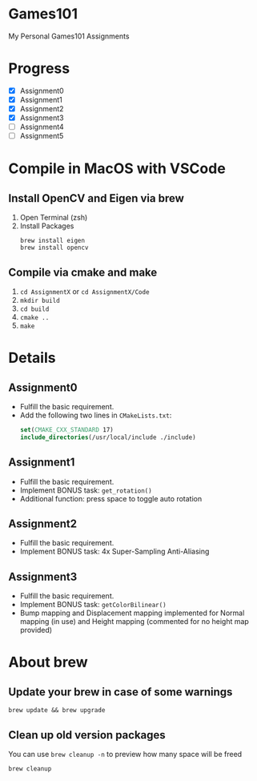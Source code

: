 # Games101

My Personal Games101 Assignments

# Progress

- [x] Assignment0 
- [x] Assignment1
- [x] Assignment2 
- [x] Assignment3 
- [ ] Assignment4 
- [ ] Assignment5 

# Compile in MacOS with VSCode

## Install OpenCV and Eigen via brew

1. Open Terminal (zsh)
2. Install Packages
    ```shell
    brew install eigen
    brew install opencv
    ```

## Compile via cmake and make

1. `cd AssignmentX` or `cd AssignmentX/Code`
2. `mkdir build`
3. `cd build`
4. `cmake ..`
5. `make`

# Details

## Assignment0

- Fulfill the basic requirement.
- Add the following two lines in `CMakeLists.txt`:
    ```cmake
    set(CMAKE_CXX_STANDARD 17)
    include_directories(/usr/local/include ./include)
    ```

## Assignment1

- Fulfill the basic requirement.
- Implement BONUS task: `get_rotation()`
- Additional function: press space to toggle auto rotation

## Assignment2

- Fulfill the basic requirement.
- Implement BONUS task: 4x Super-Sampling Anti-Aliasing
  
## Assignment3

- Fulfill the basic requirement.
- Implement BONUS task: `getColorBilinear()`
- Bump mapping and Displacement mapping implemented for Normal mapping (in use) and Height mapping (commented for no height map provided)

# About brew

## Update your brew in case of some warnings

```shell
brew update && brew upgrade
```

## Clean up old version packages

You can use `brew cleanup -n` to preview how many space will be freed

```shell
brew cleanup
```